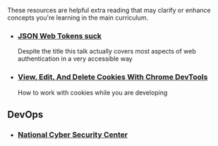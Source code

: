 These resources are helpful extra reading that may clarify or enhance concepts you're learning in the main curriculum.

- ### [JSON Web Tokens suck](https://www.youtube.com/watch?v=JdGOb7AxUo0)
  Despite the title this talk actually covers most aspects of web authentication in a very accessible way
- ### [View, Edit, And Delete Cookies With Chrome DevTools](https://developers.google.com/web/tools/chrome-devtools/storage/cookies)
  How to work with cookies while you are developing

## DevOps

- ### [National Cyber Security Center](https://www.ncsc.gov.uk/collection/developers-collection/principles/secure-the-build-and-deployment-pipeline)